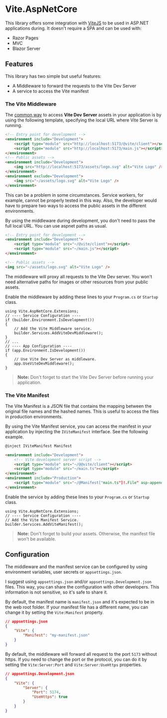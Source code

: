 # Vite.AspNetCore

This library offers some integration with [ViteJS](https://vitejs.dev/) to be used in ASP.NET applications during. It doesn't require a SPA and can be used with:

- Razor Pages
- MVC
- Blazor Server

## Features

This library has two simple but useful features:

- A Middleware to forward the requests to the Vite Dev Server
- A service to access the Vite manifest

### The Vite Middleware

The [common way](https://vitejs.dev/guide/backend-integration.html) to access **Vite Dev Server** assets in your application is by using the following template, specifying the local URL where Vite Server is running.

```HTML
<!-- Entry point for development -->
<environment include="Development">
    <script type="module" src="http://localhost:5173/@vite/client"></script>
    <script type="module" src="http://localhost:5173/main.js"></script>
</environment>
<!-- Public assets -->
<environment include="Development">
    <img src="http://localhost:5173/assets/logo.svg" alt="Vite Logo" />
</environment>
<environment exclude="Development">
    <img src="~/assets/logo.svg" alt="Vite Logo" />
</environment>
```

This can be a problem in some circumstances. Service workers, for example, cannot be properly tested in this way. Also, the developer would have to prepare two ways to access the public assets in the different environments.

By using the middleware during development, you don't need to pass the full local URL. You can use aspnet paths as usual.

```HTML
<!-- Entry point for development -->
<environment include="Development">
    <script type="module" src="~/@vite/client"></script>
    <script type="module" src="~/main.js"></script>
</environment>

<!-- Public assets -->
<img src="~/assets/logo.svg" alt="Vite Logo" />
```

The middleware will proxy all requests to the Vite Dev server. You won't need alternative paths for images or other resources from your public assets.

Enable the middleware by adding these lines to your `Program.cs` or `Startup` class.

```CSharp
using Vite.AspNetCore.Extensions;
// ---- Service Configuration ----
if (builder.Environment.IsDevelopment())
{
    // Add the Vite Middleware service.
    builder.Services.AddViteDevMiddleware();
}
// ...
// ---- App Configuration ----
if (app.Environment.IsDevelopment())
{
    // Use Vite Dev Server as middleware.
    app.UseViteDevMiddleware();
}
```

> **Note:** Don't forget to start the Vite Dev Server before running your application.

### The Vite Manifest

The Vite Manifest is a JSON file that contains the mapping between the original file names and the hashed names. This is useful to access the files in production environments.

By using the Vite Manifest service, you can access the manifest in your application by injecting the `IViteManifest` interface. See the following example.

```HTML
@inject IViteManifest Manifest

<environment include="Development">
    <!-- Vite development server script -->
    <script type="module" src="~/@@vite/client"></script>
    <script type="module" src="~/main.ts"></script>
</environment>
<environment include="Production">
    <script type="module" src="~/@Manifest["main.ts"]!.File" asp-append-version="true"></script>
</environment>
```

Enable the service by adding these lines to your `Program.cs` or `Startup` class.

```CSharp
using Vite.AspNetCore.Extensions;
// ---- Service Configuration ----
// Add the Vite Manifest Service.
builder.Services.AddViteManifest();
```

> **Note:** Don't forget to build your assets. Otherwise, the manifest file won't be available.

## Configuration

The middleware and the manifest service can be configured by using environment variables, user secrets or `appsettings.json`.

I suggest using `appsettings.json` and/or `appsettings.Development.json` files. This way, you can share the configuration with other developers. This information is not sensitive, so it's safe to share it.

By default, the manifest name is `manifest.json` and it's expected to be in the web root folder. If your manifest file has a different name, you can change it by setting the `Vite:Manifest` property.

```JSON
// appsettings.json
{
    "Vite": {
        "Manifest": "my-manifest.json"
    }
}
```

By default, the middleware will forward all request to the port `5173` without https. If you need to change the port or the protocol, you can do it by setting the `Vite:Server:Port` and `Vite:Server:UseHttps` properties.

```JSON
// appsettings.Development.json
{
    "Vite": {
        "Server": {
            "Port": 5174,
            "UseHttps": true
        }
    }
}
```

